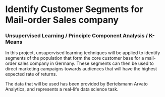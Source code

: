 # Identify Customer Segments for Mail-order Sales company

### Unsupervised Learning / Principle Component Analysis / K-Means  

In this project, unsupervised learning techniques will be applied to identify segments of the population that form the core customer base for a mail-order sales company in Germany. These segments can then be used to direct marketing campaigns towards audiences that will have the highest expected rate of returns. <br>

The data that will be used has been provided by Bertelsmann Arvato Analytics, and represents a real-life data science task.
